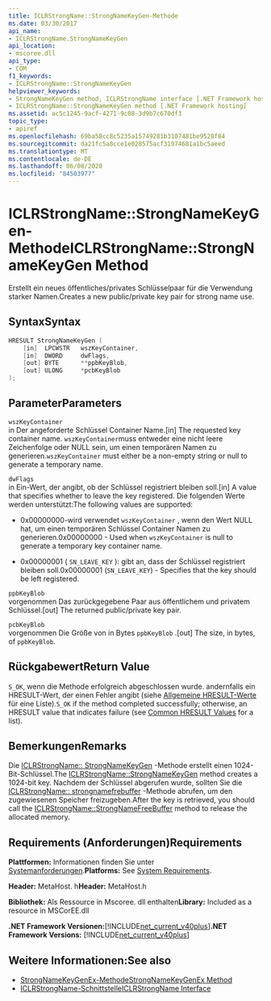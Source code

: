 ```yaml
---
title: ICLRStrongName::StrongNameKeyGen-Methode
ms.date: 03/30/2017
api_name:
- ICLRStrongName.StrongNameKeyGen
api_location:
- mscoree.dll
api_type:
- COM
f1_keywords:
- ICLRStrongName::StrongNameKeyGen
helpviewer_keywords:
- StrongNameKeyGen method, ICLRStrongName interface [.NET Framework hosting]
- ICLRStrongName::StrongNameKeyGen method [.NET Framework hosting]
ms.assetid: ac5c1245-9acf-4271-9c08-3d9b7c670df3
topic_type:
- apiref
ms.openlocfilehash: 69ba58cc8c5235a15749281b3107481be9528f84
ms.sourcegitcommit: da21fc5a8cce1e028575acf31974681a1bc5aeed
ms.translationtype: MT
ms.contentlocale: de-DE
ms.lasthandoff: 06/08/2020
ms.locfileid: "84503977"
---
```

# <a name="iclrstrongnamestrongnamekeygen-method"></a><span data-ttu-id="7e5e2-102">ICLRStrongName::StrongNameKeyGen-Methode</span><span class="sxs-lookup"><span data-stu-id="7e5e2-102">ICLRStrongName::StrongNameKeyGen Method</span></span>
<span data-ttu-id="7e5e2-103">Erstellt ein neues öffentliches/privates Schlüsselpaar für die Verwendung starker Namen.</span><span class="sxs-lookup"><span data-stu-id="7e5e2-103">Creates a new public/private key pair for strong name use.</span></span>  
  
## <a name="syntax"></a><span data-ttu-id="7e5e2-104">Syntax</span><span class="sxs-lookup"><span data-stu-id="7e5e2-104">Syntax</span></span>  
  
```cpp  
HRESULT StrongNameKeyGen (  
    [in]  LPCWSTR   wszKeyContainer,  
    [in]  DWORD     dwFlags,  
    [out] BYTE      **ppbKeyBlob,  
    [out] ULONG     *pcbKeyBlob  
);  
```  
  
## <a name="parameters"></a><span data-ttu-id="7e5e2-105">Parameter</span><span class="sxs-lookup"><span data-stu-id="7e5e2-105">Parameters</span></span>  
 `wszKeyContainer`  
 <span data-ttu-id="7e5e2-106">in Der angeforderte Schlüssel Container Name.</span><span class="sxs-lookup"><span data-stu-id="7e5e2-106">[in] The requested key container name.</span></span> <span data-ttu-id="7e5e2-107">`wszKeyContainer`muss entweder eine nicht leere Zeichenfolge oder NULL sein, um einen temporären Namen zu generieren.</span><span class="sxs-lookup"><span data-stu-id="7e5e2-107">`wszKeyContainer` must either be a non-empty string or null to generate a temporary name.</span></span>  
  
 `dwFlags`  
 <span data-ttu-id="7e5e2-108">in Ein-Wert, der angibt, ob der Schlüssel registriert bleiben soll.</span><span class="sxs-lookup"><span data-stu-id="7e5e2-108">[in] A value that specifies whether to leave the key registered.</span></span> <span data-ttu-id="7e5e2-109">Die folgenden Werte werden unterstützt:</span><span class="sxs-lookup"><span data-stu-id="7e5e2-109">The following values are supported:</span></span>  
  
- <span data-ttu-id="7e5e2-110">0x00000000-wird verwendet `wszKeyContainer` , wenn den Wert NULL hat, um einen temporären Schlüssel Container Namen zu generieren.</span><span class="sxs-lookup"><span data-stu-id="7e5e2-110">0x00000000 - Used when `wszKeyContainer` is null to generate a temporary key container name.</span></span>  
  
- <span data-ttu-id="7e5e2-111">0x00000001 ( `SN_LEAVE_KEY` ): gibt an, dass der Schlüssel registriert bleiben soll.</span><span class="sxs-lookup"><span data-stu-id="7e5e2-111">0x00000001 (`SN_LEAVE_KEY`) - Specifies that the key should be left registered.</span></span>  
  
 `ppbKeyBlob`  
 <span data-ttu-id="7e5e2-112">vorgenommen Das zurückgegebene Paar aus öffentlichem und privatem Schlüssel.</span><span class="sxs-lookup"><span data-stu-id="7e5e2-112">[out] The returned public/private key pair.</span></span>  
  
 `pcbKeyBlob`  
 <span data-ttu-id="7e5e2-113">vorgenommen Die Größe von in Bytes `ppbKeyBlob` .</span><span class="sxs-lookup"><span data-stu-id="7e5e2-113">[out] The size, in bytes, of `ppbKeyBlob`.</span></span>  
  
## <a name="return-value"></a><span data-ttu-id="7e5e2-114">Rückgabewert</span><span class="sxs-lookup"><span data-stu-id="7e5e2-114">Return Value</span></span>  
 <span data-ttu-id="7e5e2-115">`S_OK`, wenn die Methode erfolgreich abgeschlossen wurde. andernfalls ein HRESULT-Wert, der einen Fehler angibt (siehe [Allgemeine HRESULT-Werte](/windows/win32/seccrypto/common-hresult-values) für eine Liste).</span><span class="sxs-lookup"><span data-stu-id="7e5e2-115">`S_OK` if the method completed successfully; otherwise, an HRESULT value that indicates failure (see [Common HRESULT Values](/windows/win32/seccrypto/common-hresult-values) for a list).</span></span>  
  
## <a name="remarks"></a><span data-ttu-id="7e5e2-116">Bemerkungen</span><span class="sxs-lookup"><span data-stu-id="7e5e2-116">Remarks</span></span>  
 <span data-ttu-id="7e5e2-117">Die [ICLRStrongName:: StrongNameKeyGen](iclrstrongname-strongnamekeygen-method.md) -Methode erstellt einen 1024-Bit-Schlüssel.</span><span class="sxs-lookup"><span data-stu-id="7e5e2-117">The [ICLRStrongName::StrongNameKeyGen](iclrstrongname-strongnamekeygen-method.md) method creates a 1024-bit key.</span></span> <span data-ttu-id="7e5e2-118">Nachdem der Schlüssel abgerufen wurde, sollten Sie die [ICLRStrongName:: strongnamefrebuffer](iclrstrongname-strongnamefreebuffer-method.md) -Methode abrufen, um den zugewiesenen Speicher freizugeben.</span><span class="sxs-lookup"><span data-stu-id="7e5e2-118">After the key is retrieved, you should call the [ICLRStrongName::StrongNameFreeBuffer](iclrstrongname-strongnamefreebuffer-method.md) method to release the allocated memory.</span></span>  
  
## <a name="requirements"></a><span data-ttu-id="7e5e2-119">Requirements (Anforderungen)</span><span class="sxs-lookup"><span data-stu-id="7e5e2-119">Requirements</span></span>  
 <span data-ttu-id="7e5e2-120">**Plattformen:** Informationen finden Sie unter [Systemanforderungen](../../get-started/system-requirements.md).</span><span class="sxs-lookup"><span data-stu-id="7e5e2-120">**Platforms:** See [System Requirements](../../get-started/system-requirements.md).</span></span>  
  
 <span data-ttu-id="7e5e2-121">**Header:** MetaHost. h</span><span class="sxs-lookup"><span data-stu-id="7e5e2-121">**Header:** MetaHost.h</span></span>  
  
 <span data-ttu-id="7e5e2-122">**Bibliothek:** Als Ressource in Mscoree. dll enthalten</span><span class="sxs-lookup"><span data-stu-id="7e5e2-122">**Library:** Included as a resource in MSCorEE.dll</span></span>  
  
 <span data-ttu-id="7e5e2-123">**.NET Framework Versionen:**[!INCLUDE[net_current_v40plus](../../../../includes/net-current-v40plus-md.md)]</span><span class="sxs-lookup"><span data-stu-id="7e5e2-123">**.NET Framework Versions:** [!INCLUDE[net_current_v40plus](../../../../includes/net-current-v40plus-md.md)]</span></span>  
  
## <a name="see-also"></a><span data-ttu-id="7e5e2-124">Weitere Informationen:</span><span class="sxs-lookup"><span data-stu-id="7e5e2-124">See also</span></span>

- [<span data-ttu-id="7e5e2-125">StrongNameKeyGenEx-Methode</span><span class="sxs-lookup"><span data-stu-id="7e5e2-125">StrongNameKeyGenEx Method</span></span>](iclrstrongname-strongnamekeygenex-method.md)
- [<span data-ttu-id="7e5e2-126">ICLRStrongName-Schnittstelle</span><span class="sxs-lookup"><span data-stu-id="7e5e2-126">ICLRStrongName Interface</span></span>](iclrstrongname-interface.md)
